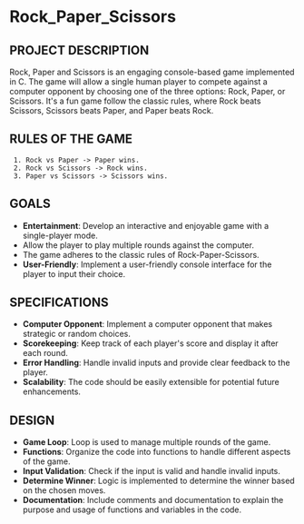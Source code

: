 # Rock_Paper_Scissors

## PROJECT DESCRIPTION 

Rock, Paper and Scissors is an engaging console-based game implemented in C. The game will allow a single human player to compete against a computer opponent by choosing one of the three options: Rock, Paper, or Scissors. It's a fun game follow the classic rules, where Rock beats Scissors, Scissors beats Paper, and Paper beats Rock.

## RULES OF THE GAME
```
 1. Rock vs Paper -> Paper wins.
 2. Rock vs Scissors -> Rock wins.
 3. Paper vs Scissors -> Scissors wins.
```

## GOALS 

* **Entertainment**: Develop an interactive and enjoyable game with a single-player mode.
* Allow the player to play multiple rounds against the computer.
* The game adheres to the classic rules of Rock-Paper-Scissors.
* **User-Friendly**: Implement a user-friendly console interface for the player to input their choice.

## SPECIFICATIONS

* **Computer Opponent**: Implement a computer opponent that makes strategic or random choices.
* **Scorekeeping**: Keep track of each player's score and display it after each round.
* **Error Handling**: Handle invalid inputs and provide clear feedback to the player.
* **Scalability**: The code should be easily extensible for potential future enhancements.

## DESIGN

* **Game Loop**: Loop is used to manage multiple rounds of the game.
* **Functions**: Organize the code into functions to handle different aspects of the game.
* **Input Validation**: Check if the input is valid and handle invalid inputs.
* **Determine Winner**: Logic is implemented to determine the winner based on the chosen moves.
* **Documentation**: Include comments and documentation to explain the purpose and usage of functions and variables in the code.
